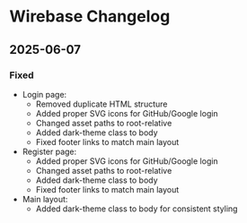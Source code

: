 # Wirebase Changelog

## 2025-06-07
### Fixed
- Login page:
  - Removed duplicate HTML structure
  - Added proper SVG icons for GitHub/Google login
  - Changed asset paths to root-relative
  - Added dark-theme class to body
  - Fixed footer links to match main layout
- Register page:
  - Added proper SVG icons for GitHub/Google login
  - Changed asset paths to root-relative
  - Added dark-theme class to body
  - Fixed footer links to match main layout
- Main layout:
  - Added dark-theme class to body for consistent styling
